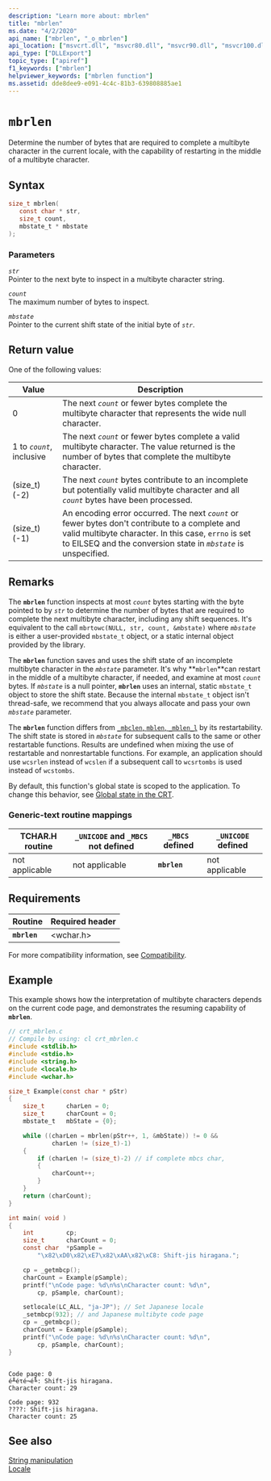 ```yaml
---
description: "Learn more about: mbrlen"
title: "mbrlen"
ms.date: "4/2/2020"
api_name: ["mbrlen", "_o_mbrlen"]
api_location: ["msvcrt.dll", "msvcr80.dll", "msvcr90.dll", "msvcr100.dll", "msvcr100_clr0400.dll", "msvcr110.dll", "msvcr110_clr0400.dll", "msvcr120.dll", "msvcr120_clr0400.dll", "ucrtbase.dll", "api-ms-win-crt-string-l1-1-0.dll", "api-ms-win-crt-private-l1-1-0.dll"]
api_type: ["DLLExport"]
topic_type: ["apiref"]
f1_keywords: ["mbrlen"]
helpviewer_keywords: ["mbrlen function"]
ms.assetid: dde8dee9-e091-4c4c-81b3-639808885ae1
---
```

# `mbrlen`

Determine the number of bytes that are required to complete a multibyte character in the current locale, with the capability of restarting in the middle of a multibyte character.

## Syntax

```C
size_t mbrlen(
   const char * str,
   size_t count,
   mbstate_t * mbstate
);
```

### Parameters

*`str`*\
Pointer to the next byte to inspect in a multibyte character string.

*`count`*\
The maximum number of bytes to inspect.

*`mbstate`*\
Pointer to the current shift state of the initial byte of *`str`*.

## Return value

One of the following values:

| Value | Description |
|--|--|
| 0 | The next *`count`* or fewer bytes complete the multibyte character that represents the wide null character. |
| 1 to *`count`*, inclusive | The next *`count`* or fewer bytes complete a valid multibyte character. The value returned is the number of bytes that complete the multibyte character. |
| (size_t)(-2) | The next *`count`* bytes contribute to an incomplete but potentially valid multibyte character and all *`count`* bytes have been processed. |
| (size_t)(-1) | An encoding error occurred. The next *`count`* or fewer bytes don't contribute to a complete and valid multibyte character. In this case, `errno` is set to EILSEQ and the conversion state in *`mbstate`* is unspecified. |

## Remarks

The **`mbrlen`** function inspects at most *`count`* bytes starting with the byte pointed to by *`str`* to determine the number of bytes that are required to complete the next multibyte character, including any shift sequences. It's equivalent to the call `mbrtowc(NULL, str, count, &mbstate)` where *`mbstate`* is either a user-provided `mbstate_t` object, or a static internal object provided by the library.

The **`mbrlen`** function saves and uses the shift state of an incomplete multibyte character in the *`mbstate`* parameter. It's why **`mbrlen`**can restart in the middle of a multibyte character, if needed, and examine at most *`count`* bytes. If *`mbstate`* is a null pointer, **`mbrlen`** uses an internal, static `mbstate_t` object to store the shift state. Because the internal `mbstate_t` object isn't thread-safe, we recommend that you always allocate and pass your own *`mbstate`* parameter.

The **`mbrlen`** function differs from [`_mbclen`, `mblen`, `_mblen_l`](mbclen-mblen-mblen-l.md) by its restartability. The shift state is stored in *`mbstate`* for subsequent calls to the same or other restartable functions. Results are undefined when mixing the use of restartable and nonrestartable functions.  For example, an application should use `wcsrlen` instead of `wcslen` if a subsequent call to `wcsrtombs` is used instead of `wcstombs`.

By default, this function's global state is scoped to the application. To change this behavior, see [Global state in the CRT](../global-state.md).

### Generic-text routine mappings

|TCHAR.H routine|`_UNICODE` and `_MBCS` not defined|`_MBCS` defined|`_UNICODE` defined|
|---------------------|------------------------------------|--------------------|-----------------------|
|not applicable|not applicable|**`mbrlen`**|not applicable|

## Requirements

|Routine|Required header|
|-------------|---------------------|
|**`mbrlen`**|\<wchar.h>|

For more compatibility information, see [Compatibility](../compatibility.md).

## Example

This example shows how the interpretation of multibyte characters depends on the current code page, and demonstrates the resuming capability of **`mbrlen`**.

```C
// crt_mbrlen.c
// Compile by using: cl crt_mbrlen.c
#include <stdlib.h>
#include <stdio.h>
#include <string.h>
#include <locale.h>
#include <wchar.h>

size_t Example(const char * pStr)
{
    size_t      charLen = 0;
    size_t      charCount = 0;
    mbstate_t   mbState = {0};

    while ((charLen = mbrlen(pStr++, 1, &mbState)) != 0 &&
            charLen != (size_t)-1)
    {
        if (charLen != (size_t)-2) // if complete mbcs char,
        {
            charCount++;
        }
    }
    return (charCount);
}

int main( void )
{
    int         cp;
    size_t      charCount = 0;
    const char  *pSample =
        "\x82\xD0\x82\xE7\x82\xAA\x82\xC8: Shift-jis hiragana.";

    cp = _getmbcp();
    charCount = Example(pSample);
    printf("\nCode page: %d\n%s\nCharacter count: %d\n",
        cp, pSample, charCount);

    setlocale(LC_ALL, "ja-JP"); // Set Japanese locale
    _setmbcp(932); // and Japanese multibyte code page
    cp = _getmbcp();
    charCount = Example(pSample);
    printf("\nCode page: %d\n%s\nCharacter count: %d\n",
        cp, pSample, charCount);
}
```

```Output

Code page: 0
é╨éτé¬é╚: Shift-jis hiragana.
Character count: 29

Code page: 932
????: Shift-jis hiragana.
Character count: 25
```

## See also

[String manipulation](../string-manipulation-crt.md)\
[Locale](../locale.md)
